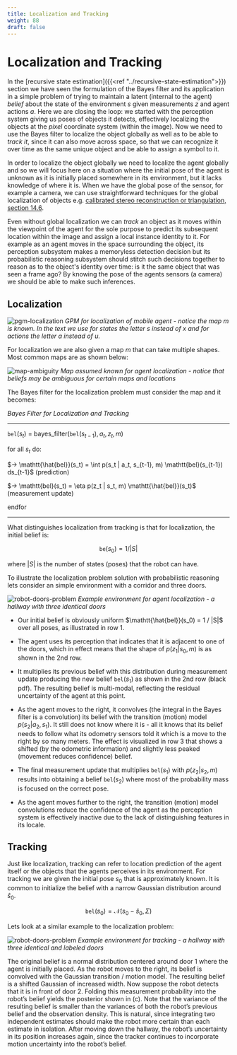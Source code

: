 ```yaml
---
title: Localization and Tracking
weight: 88
draft: false
---
```


# Localization and Tracking

In the [recursive state estimation]({{<ref "../recursive-state-estimation">}}) section we have seen the formulation of the Bayes filter and its application in a simple problem of trying to maintain a latent  (internal to the agent) _belief_  about the state of the environment $s$ given measurements $z$ and agent actions $a$. Here we are closing the loop: we started with the perception system giving us poses of objects it detects, effectively localizing the objects at the _pixel_ coordinate system (within the image). Now we need to use the Bayes filter to localize the object globally as well as to be able to _track it_, since it can also move across space, so that we can recognize it over time as the same unique object and be able to assign a symbol to it.  

In order to localize the object globally we need to localize the agent globally and so we will focus here on a situation where the initial pose of the agent is unknown as it is initially placed somewhere in its environment, but it lacks knowledge of where it is. When we have the global pose of the sensor, for example a camera, we can use straightforward techniques for the global localization of objects e.g. [calibrated stereo reconstruction or triangulation, section 14.6](http://www.computervisionmodels.com/). 

Even without global localization we can _track_ an object as it moves within the viewpoint of the agent for the sole purpose to predict its subsequent location within the image and assign a local instance identity to it. For example as an agent moves in the space surrounding the object, its perception subsystem makes a memoryless detection decision but its probabilistic reasoning subsystem should stitch such decisions together to reason as to the object's identity over time: is it the same object that was seen a frame ago? By knowing the pose of the agents sensors (a camera) we should be able to make such inferences. 


## Localization

![pgm-localization](images/pgm-localization.png)
*GPM for localization of mobile agent - notice the map $m$ is known.  In the text we use for states the letter $s$ instead of $x$ and for actions the letter $a$ instead of $u$.*

For localization we are also given a map $m$ that can take multiple shapes. Most common maps are as shown below:

![map-ambiguity](images/map-ambiguity.png)
*Map assumed known for agent localization - notice that beliefs may be ambiguous for certain maps and locations*

The Bayes filter for the localization problem must consider the map and it becomes:

*Bayes Filter for Localization and Tracking*

---

$\mathtt{bel}(s_t)$ = bayes_filter($\mathtt{bel}(s_{t-1}), a_t, z_t, m)$

for all $s_t$ do:

$→ \mathtt{\hat{bel}}(s_t) = \int p(s_t | a_t, s_{t-1}, m) \mathtt{bel}(s_{t-1}) ds_{t-1}$ (prediction)

$→ \mathtt{bel}(s_t) = \eta p(z_t | s_t, m) \mathtt{\hat{bel}}(s_t)$ (measurement update)

endfor

---

What distinguishes localization from tracking is that for localization, the initial belief is: 

$$ \mathtt{be}(s_0) = 1 / |S|$$

where $|S|$ is the number of states (poses) that the robot can have. 

To illustrate the localization problem solution with probabilistic reasoning lets consider an simple environment with a corridor and three doors.

![robot-doors-problem](images/localization-doors.png)
*Example environment for agent localization - a hallway with three identical doors*


* Our initial belief is obviously uniform $\mathtt{\hat{bel}}(s_0) = 1 / |S|$ over
all poses, as illustrated in row 1.  

* The agent uses its perception that indicates that it is adjacent to one of the doors,  which in effect means that the shape of $p(z_1 | s_0, m)$ is as shown in the 2nd row. 

* It multiplies its previous belief with this distribution during measurement update producing the new belief $\mathtt{bel}(s_1)$ as shown in the 2nd row (black pdf). The resulting belief is multi-modal, reflecting the residual uncertainty of the agent at this point.

* As the agent moves to the right, it convolves (the integral in the Bayes filter is a convolution) its belief with the transition (motion) model $p(s_2 | a_2, s_1)$. It still does not know where it is - all it knows that its belief needs to follow what its odometry sensors told it which is a move to the right by so many meters. The effect is visualized in row 3 that shows a shifted (by the odometric information) and slightly less peaked (movement reduces confidence) belief.

* The final measurement update that multiplies $\mathtt{bel}(s_1)$ with $p(z_2 | s_2, m)$ results into obtaining a belief $\mathtt{bel}(s_2)$ where most of the probability mass is focused on the correct pose. 

* As the agent moves further to the right, the transition (motion) model convolutions reduce the confidence of the agent as the perception system is effectively inactive due to the lack of distinguishing features in its locale.  


## Tracking
Just like localization, tracking can refer to location prediction of the agent itself or the objects that the agents perceives in its environment. For tracking we are given the initial pose $s_0$ that is approximately known. It is common to initialize the belief with a narrow Gaussian distribution around $\hat{s}_0$. 

$$\mathtt{bel}(s_0) = \mathcal{N}(s_0-\hat s_0, \Sigma)$$

Lets look at a similar example to the localization problem:

![robot-doors-problem](images/ekf-tracking-doors.png)
*Example environment for tracking - a hallway with three identical and labeled doors*

The original belief is a normal distribution centered  around door 1 where the agent is initially placed. As the robot moves to the right, its belief is convolved with the Gaussian transition / motion model.
The resulting belief is a shifted Gaussian of increased width. Now suppose the robot detects that it is in front of door 2. Folding this measurement probability into the robot’s belief yields the posterior shown in (c). Note that the variance of the resulting belief is smaller than the variances of both the robot’s previous belief and the observation density. This is natural, since
integrating two independent estimates should make the robot more certain than each
estimate in isolation. After moving down the hallway, the robot’s uncertainty in its
position increases again, since the tracker continues to incorporate motion uncertainty
into the robot’s belief. 
